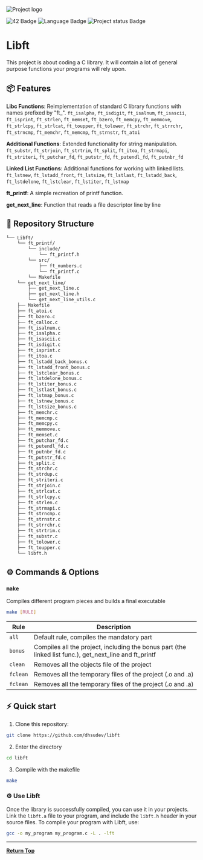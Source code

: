 
![Project logo][repo_logo_img]

![42 Badge][42_badge]
![Language Badge][language_badge]
![Project status Badge][status_badge]

# Libft

This project is about coding a C library.
It will contain a lot of general purpose functions your programs will rely upon.

## 📦 Features
**Libc Functions**: Reimplementation of standard C library functions with names prefixed by "ft_".
     `ft_isalpha`, `ft_isdigit`, `ft_isalnum`, `ft_isascii`, `ft_isprint`,
     `ft_strlen`, `ft_memset`, `ft_bzero`, `ft_memcpy`, `ft_memmove`, 
     `ft_strlcpy`, `ft_strlcat`, `ft_toupper`, `ft_tolower`, `ft_strchr`, 
     `ft_strrchr`, `ft_strncmp`, `ft_memchr`, `ft_memcmp`, `ft_strnstr`, `ft_atoi`

**Additional Functions**: Extended functionality for string manipulation.
     `ft_substr`, `ft_strjoin`, `ft_strtrim`, `ft_split`, `ft_itoa`,
     `ft_strmapi`, `ft_striteri`, `ft_putchar_fd`, `ft_putstr_fd`,
     `ft_putendl_fd`, `ft_putnbr_fd`

**Linked List Functions**: Additional functions for working with linked lists.
     `ft_lstnew`, `ft_lstadd_front`, `ft_lstsize`, `ft_lstlast`,
     `ft_lstadd_back`, `ft_lstdelone`, `ft_lstclear`, `ft_lstiter`, `ft_lstmap`

**ft_printf**: A simple recreation of printf function.

**get_next_line**: Function that reads a file descriptor line by line

## 📂 Repository Structure
```sh
└── Libft/
    └── ft_printf/
        └── include/
            └── ft_printf.h
        └── src/
            ├── ft_numbers.c
            └── ft_printf.c
        └── Makefile
    └── get_next_line/
        ├── get_next_line.c
        ├── get_next_line.h
        └── get_next_line_utils.c
    ├── Makefile
    ├── ft_atoi.c
    ├── ft_bzero.c
    ├── ft_calloc.c
    ├── ft_isalnum.c
    ├── ft_isalpha.c
    ├── ft_isascii.c
    ├── ft_isdigit.c
    ├── ft_isprint.c
    ├── ft_itoa.c
    ├── ft_lstadd_back_bonus.c
    ├── ft_lstadd_front_bonus.c
    ├── ft_lstclear_bonus.c
    ├── ft_lstdelone_bonus.c
    ├── ft_lstiter_bonus.c
    ├── ft_lstlast_bonus.c
    ├── ft_lstmap_bonus.c
    ├── ft_lstnew_bonus.c
    ├── ft_lstsize_bonus.c
    ├── ft_memchr.c
    ├── ft_memcmp.c
    ├── ft_memcpy.c
    ├── ft_memmove.c
    ├── ft_memset.c
    ├── ft_putchar_fd.c
    ├── ft_putendl_fd.c
    ├── ft_putnbr_fd.c
    ├── ft_putstr_fd.c
    ├── ft_split.c
    ├── ft_strchr.c
    ├── ft_strdup.c
    ├── ft_striteri.c
    ├── ft_strjoin.c
    ├── ft_strlcat.c
    ├── ft_strlcpy.c
    ├── ft_strlen.c
    ├── ft_strmapi.c
    ├── ft_strncmp.c
    ├── ft_strnstr.c
    ├── ft_strrchr.c
    ├── ft_strtrim.c
    ├── ft_substr.c
    ├── ft_tolower.c
    ├── ft_toupper.c
    └── libft.h
```

## ⚙️ Commands & Options

### `make`

Compiles different program pieces and builds a final executable

```bash
make [RULE]
```

| Rule | Description                                              | 
|--------|----------------------------------------------------------|
| `all`  | Default rule, compiles the mandatory part |
|`bonus`| Compiles all the project, including the bonus part (the linked list func.), get_next_line and ft_printf|
|`clean`| Removes all the objects file of the project|
|`fclean`| Removes all the temporary files of the project (.o and .a)|
|`fclean`| Removes all the temporary files of the project (.o and .a)|

## ⚡️ Quick start

1. Clone this repository:
```bash
git clone https://github.com/dhsudev/libft
```
2. Enter the directory
```bash
cd libft
```
3. Compile with the makefile
```bash
make
```

### ⚙️ Use Libft
Once the library is successfully compiled, you can use it in your projects. Link the `libft.a` file to your program, and include the `libft.h` header in your source files.
To compile your program with Libft, use:
```sh
gcc -o my_program my_program.c -L . -lft
```
---
[**Return Top**](#Top)

<!-- Repository -->

[repo_logo_img]: https://github.com/ayogun/42-project-badges/raw/main/badges/libftm.png
[42_badge]:  https://img.shields.io/badge/cursus-black?logo=42&
[language_badge]:  https://img.shields.io/badge/project-purple?logo=C&
[status_badge]:  https://img.shields.io/badge/✦-Finished-green
